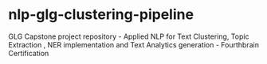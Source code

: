 # nlp-glg-clustering-pipeline
GLG Capstone project repository - Applied NLP for Text Clustering, Topic Extraction , NER implementation and Text Analytics generation - Fourthbrain  Certification
